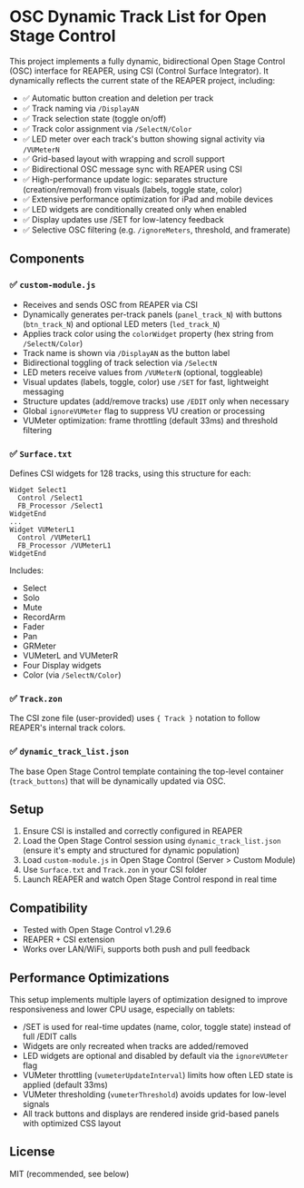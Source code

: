 # OSC Dynamic Track List for Open Stage Control

This project implements a fully dynamic, bidirectional Open Stage Control (OSC) interface for REAPER, using CSI (Control Surface Integrator). It dynamically reflects the current state of the REAPER project, including:

- ✅ Automatic button creation and deletion per track
- ✅ Track naming via `/DisplayAN`
- ✅ Track selection state (toggle on/off)
- ✅ Track color assignment via `/SelectN/Color`
- ✅ LED meter over each track's button showing signal activity via `/VUMeterN`
- ✅ Grid-based layout with wrapping and scroll support
- ✅ Bidirectional OSC message sync with REAPER using CSI
- ✅ High-performance update logic: separates structure (creation/removal) from visuals (labels, toggle state, color)
- ✅ Extensive performance optimization for iPad and mobile devices
- ✅ LED widgets are conditionally created only when enabled
- ✅ Display updates use /SET for low-latency feedback
- ✅ Selective OSC filtering (e.g. `/ignoreMeters`, threshold, and framerate)

## Components

### ✅ `custom-module.js`
- Receives and sends OSC from REAPER via CSI
- Dynamically generates per-track panels (`panel_track_N`) with buttons (`btn_track_N`) and optional LED meters (`led_track_N`)
- Applies track color using the `colorWidget` property (hex string from `/SelectN/Color`)
- Track name is shown via `/DisplayAN` as the button label
- Bidirectional toggling of track selection via `/SelectN`
- LED meters receive values from `/VUMeterN` (optional, toggleable)
- Visual updates (labels, toggle, color) use `/SET` for fast, lightweight messaging
- Structure updates (add/remove tracks) use `/EDIT` only when necessary
- Global `ignoreVUMeter` flag to suppress VU creation or processing
- VUMeter optimization: frame throttling (default 33ms) and threshold filtering

### ✅ `Surface.txt`
Defines CSI widgets for 128 tracks, using this structure for each:

```
Widget Select1
  Control /Select1
  FB_Processor /Select1
WidgetEnd
...
Widget VUMeterL1
  Control /VUMeterL1
  FB_Processor /VUMeterL1
WidgetEnd
```

Includes:
- Select
- Solo
- Mute
- RecordArm
- Fader
- Pan
- GRMeter
- VUMeterL and VUMeterR
- Four Display widgets
- Color (via `/SelectN/Color`)

### ✅ `Track.zon`
The CSI zone file (user-provided) uses `{ Track }` notation to follow REAPER's internal track colors.

### ✅ `dynamic_track_list.json`
The base Open Stage Control template containing the top-level container (`track_buttons`) that will be dynamically updated via OSC.

## Setup

1. Ensure CSI is installed and correctly configured in REAPER  
2. Load the Open Stage Control session using `dynamic_track_list.json` (ensure it's empty and structured for dynamic population)  
3. Load `custom-module.js` in Open Stage Control (Server > Custom Module)  
4. Use `Surface.txt` and `Track.zon` in your CSI folder  
5. Launch REAPER and watch Open Stage Control respond in real time  

## Compatibility

- Tested with Open Stage Control v1.29.6
- REAPER + CSI extension
- Works over LAN/WiFi, supports both push and pull feedback

## Performance Optimizations

This setup implements multiple layers of optimization designed to improve responsiveness and lower CPU usage, especially on tablets:

- /SET is used for real-time updates (name, color, toggle state) instead of full /EDIT calls
- Widgets are only recreated when tracks are added/removed
- LED widgets are optional and disabled by default via the `ignoreVUMeter` flag
- VUMeter throttling (`vumeterUpdateInterval`) limits how often LED state is applied (default 33ms)
- VUMeter thresholding (`vumeterThreshold`) avoids updates for low-level signals
- All track buttons and displays are rendered inside grid-based panels with optimized CSS layout

## License

MIT (recommended, see below)